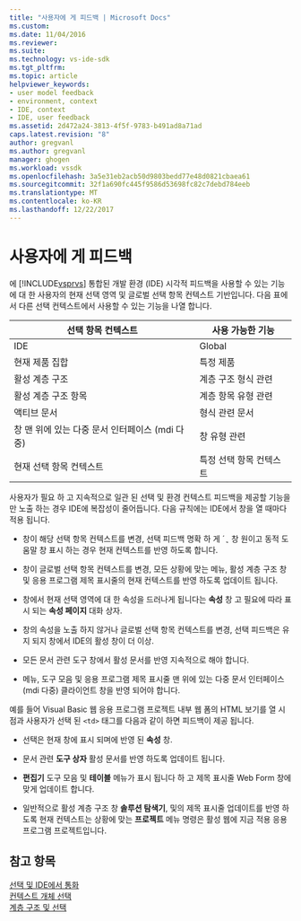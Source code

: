 ```yaml
---
title: "사용자에 게 피드백 | Microsoft Docs"
ms.custom: 
ms.date: 11/04/2016
ms.reviewer: 
ms.suite: 
ms.technology: vs-ide-sdk
ms.tgt_pltfrm: 
ms.topic: article
helpviewer_keywords:
- user model feedback
- environment, context
- IDE, context
- IDE, user feedback
ms.assetid: 2d472a24-3813-4f5f-9783-b491ad8a71ad
caps.latest.revision: "8"
author: gregvanl
ms.author: gregvanl
manager: ghogen
ms.workload: vssdk
ms.openlocfilehash: 3a5e31eb2acb50d9803bedd77e48d0821cbaea61
ms.sourcegitcommit: 32f1a690fc445f9586d53698fc82c7debd784eeb
ms.translationtype: MT
ms.contentlocale: ko-KR
ms.lasthandoff: 12/22/2017
---
```

# <a name="feedback-to-the-user"></a>사용자에 게 피드백
에 [!INCLUDE[vsprvs](../../code-quality/includes/vsprvs_md.md)] 통합된 개발 환경 (IDE) 시각적 피드백을 사용할 수 있는 기능에 대 한 사용자의 현재 선택 영역 및 글로벌 선택 항목 컨텍스트 기반입니다. 다음 표에서 다른 선택 컨텍스트에서 사용할 수 있는 기능을 나열 합니다.  
  
|선택 항목 컨텍스트|사용 가능한 기능|  
|-----------------------|-----------------------------|  
|IDE|Global|  
|현재 제품 집합|특정 제품|  
|활성 계층 구조|계층 구조 형식 관련|  
|활성 계층 구조 항목|계층 항목 유형 관련|  
|액티브 문서|형식 관련 문서|  
|창 맨 위에 있는 다중 문서 인터페이스 (mdi 다중)|창 유형 관련|  
|현재 선택 항목 컨텍스트|특정 선택 항목 컨텍스트|  
  
 사용자가 필요 하 고 지속적으로 일관 된 선택 및 환경 컨텍스트 피드백을 제공할 기능을만 노출 하는 경우 IDE에 복잡성이 줄어듭니다. 다음 규칙에는 IDE에서 창을 열 때마다 적용 됩니다.  
  
-   창이 해당 선택 항목 컨텍스트를 변경, 선택 피드백 명확 하 게 ´ ֲ ְ 창 원이고 동적 도움말 창 표시 하는 경우 현재 컨텍스트를 반영 하도록 합니다.  
  
-   창이 글로벌 선택 항목 컨텍스트를 변경, 모든 상황에 맞는 메뉴, 활성 계층 구조 창 및 응용 프로그램 제목 표시줄의 현재 컨텍스트를 반영 하도록 업데이트 됩니다.  
  
-   창에서 현재 선택 영역에 대 한 속성을 드러나게 됩니다는 **속성** 창 고 필요에 따라 표시 되는 **속성 페이지** 대화 상자.  
  
-   창의 속성을 노출 하지 않거나 글로벌 선택 항목 컨텍스트를 변경, 선택 피드백은 유지 되지 창에서 IDE의 활성 창이 더 이상.  
  
-   모든 문서 관련 도구 창에서 활성 문서를 반영 지속적으로 해야 합니다.  
  
-   메뉴, 도구 모음 및 응용 프로그램 제목 표시줄 맨 위에 있는 다중 문서 인터페이스 (mdi 다중) 클라이언트 창을 반영 되어야 합니다.  
  
 예를 들어 Visual Basic 웹 응용 프로그램 프로젝트 내부 웹 폼의 HTML 보기를 열 시점과 사용자가 선택 된 `<td>` 태그를 다음과 같이 하면 피드백이 제공 됩니다.  
  
-   선택은 현재 창에 표시 되며에 반영 된 **속성** 창.  
  
-   문서 관련 **도구 상자** 활성 문서를 반영 하도록 업데이트 됩니다.  
  
-   **편집기** 도구 모음 및 **테이블** 메뉴가 표시 됩니다 하 고 제목 표시줄 Web Form 창에 맞게 업데이트 합니다.  
  
-   일반적으로 활성 계층 구조 창 **솔루션 탐색기**, 및의 제목 표시줄 업데이트를 반영 하도록 현재 컨텍스트는 상황에 맞는 **프로젝트** 메뉴 명령은 활성 웹에 지금 적용 응용 프로그램 프로젝트입니다.  
  
## <a name="see-also"></a>참고 항목  
 [선택 및 IDE에서 통화](../../extensibility/internals/selection-and-currency-in-the-ide.md)   
 [컨텍스트 개체 선택](../../extensibility/internals/selection-context-objects.md)   
 [계층 구조 및 선택](../../extensibility/internals/hierarchies-and-selection.md)